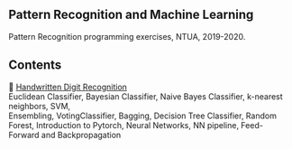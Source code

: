 ## Pattern Recognition and Machine Learning
Pattern Recognition programming exercises, NTUA, 2019-2020.

## Contents
:rocket: [Handwritten Digit Recognition](https://github.com/ddaedalus/Patrec_ntua/tree/master/Lab_exercises/Lab1)   
Euclidean Classifier, Bayesian Classifier, Naive Bayes Classifier, k-nearest neighbors, SVM,  
Ensembling, VotingClassifier, Bagging, Decision Tree Classifier, Random Forest,
Introduction to Pytorch, Neural Networks, NN pipeline, Feed-Forward and Backpropagation
